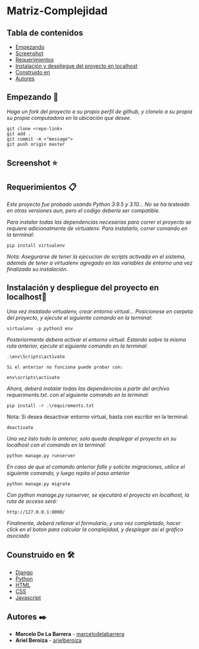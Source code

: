 # Matriz-Complejidad

## Tabla de contenidos

- [Empezando](#Empezando-)
- [Screenshot](#Screenshot-)
- [Requerimientos](#Requerimientos-)
- [Instalación y despliegue del proyecto en localhost](#Instalación-y-despliegue-del-proyecto-en-localhost-)
- [Construido en](#Counstruido-en-%EF%B8%8F)
- [Autores](#Autores-%EF%B8%8F)

## Empezando 🚀

_Haga un fork del proyecto a su propio perfil de github, y clonelo a su propia su propia computadora en la ubicación que desee._

```
git clone <repo-link>
git add .
git commit -m <"message">
git push origin master
```

## Screenshot ⭐

## Requerimientos 📋

_Este proyecto fue probado usando Python 3.9.5 y 3.10... No se ha testeado en otras versiones aun, pero el codigo debería ser compatible._

_Para instalar todas las dependencias necesarias para correr el proyecto se requiere adicionalmente de virtualenv. Para instalarlo, correr comando en la terminal:_

```
pip install virtualenv
```

_Nota: Asegurarse de tener la ejecucion de scripts activada en el sistema, además de tener a virtualenv agregado en las variables de entorno una vez finalizada su instalación._

## Instalación y despliegue del proyecto en localhost🔧

_Una vez instalado virtualenv, crear entorno virtual... Posicionese en carpeta del proyecto, y ejecute el siguiente comando en la terminal:_

```
virtualenv -p python3 env
```

_Posteriormente debera activar el entorno virtual. Estando sobre la misma ruta anterior, ejecute el siguiente comando en la terminal:_

```
.\env\Scripts\activate

Si el anterior no funciona puede probar con:

env\scripts\activate

```

_Ahora, deberá instalar todas las dependencias a partir del archivo requeriments.txt. con el siguiente comando en la terminal:_

```
pip install -r .\requirements.txt
```

Nota: Si desea desactivar entorno virtual, basta con escribir en la terminal:

```
deactivate
```

_Una vez listo todo lo anterior, solo queda desplegar el proyecto en su localhost con el comando en la terminal:_

```
python manage.py runserver
```

_En caso de que el comando anterior falle y solicite migraciones, utilice el siguiente comando, y luego repita el paso anterior_

```
python manage.py migrate
```

_Con python manage.py runserver, se ejecutará el proyecto en localhost, la ruta de acceso será:_

```
http://127.0.0.1:8000/
```

_Finalmente, deberá rellenar el formulario, y una vez completado, hacer click en el boton para calcular la complejidad, y desplegar así el gráfico asociado_

## Counstruido en 🛠️

- [Django](http://www.djangoproject.com/)
- [Python](https://www.python.org/)
- [HTML](https://)
- [CSS](http://)
- [Javascript](https://www.javascript.com/)

## Autores ✒️

- **Marcelo De La Barrera** - [marcelodelabarrera](https://github.com/marcelodelabarrera)
- **Ariel Beroiza** - [arielberoiza](https://github.com/MemoryL3ak)
